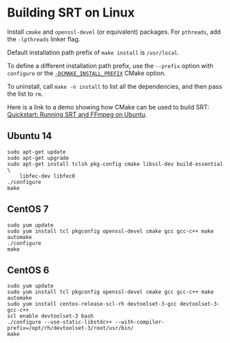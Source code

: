 # Building SRT on Linux

Install `cmake` and `openssl-devel` (or equivalent) packages. For `pthreads`, add
the `-lpthreads` linker flag.

Default installation path prefix of `make install` is `/usr/local`.

To define a different installation path prefix, use the `--prefix` option with `configure`
or the [`-DCMAKE_INSTALL_PREFIX`](https://cmake.org/cmake/help/v3.0/variable/CMAKE_INSTALL_PREFIX.html) CMake option.

To uninstall, call `make -n install` to list all the dependencies, and then pass the list to `rm`.

Here is a link to a demo showing how CMake can be used to build SRT:
[Quickstart: Running SRT and FFmpeg on Ubuntu](https://www.youtube.com/watch?v=XOtUOVhussc&t=5s).

## Ubuntu 14

```shell
sudo apt-get update
sudo apt-get upgrade
sudo apt-get install tclsh pkg-config cmake libssl-dev build-essential \
    libfec-dev libfec0
./configure
make
```

## CentOS 7

```shell
sudo yum update
sudo yum install tcl pkgconfig openssl-devel cmake gcc gcc-c++ make automake
./configure
make
```

## CentOS 6

```shell
sudo yum update
sudo yum install tcl pkgconfig openssl-devel cmake gcc gcc-c++ make automake
sudo yum install centos-release-scl-rh devtoolset-3-gcc devtoolset-3-gcc-c++
scl enable devtoolset-3 bash
./configure --use-static-libstdc++ --with-compiler-prefix=/opt/rh/devtoolset-3/root/usr/bin/
make
```
